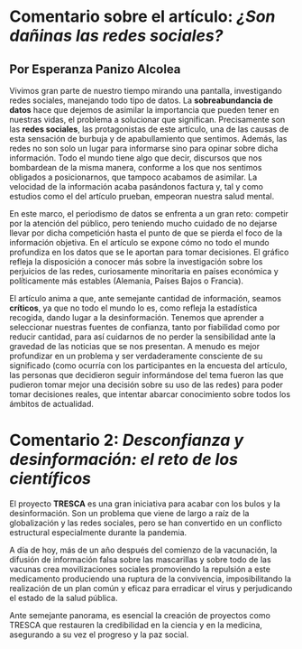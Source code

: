 # Comentario sobre el artículo: *¿Son dañinas las redes sociales?*
## Por Esperanza Panizo Alcolea
Vivimos gran parte de nuestro tiempo mirando una pantalla, investigando redes sociales, manejando todo tipo de datos. La **sobreabundancia de datos** hace que dejemos de asimilar la importancia que pueden tener en nuestras vidas, el problema a solucionar que significan. Precisamente son las **redes sociales**, las protagonistas de este artículo, una de las causas de esta sensación de burbuja y de apabullamiento que sentimos. Además, las redes no son solo un lugar para informarse sino para opinar sobre dicha información. Todo el mundo tiene algo que decir, discursos que nos bombardean de la misma manera, conforme a los que nos sentimos obligados a posicionarnos, que tampoco acabamos de asimilar. La velocidad de la información acaba pasándonos factura y, tal y como estudios como el del artículo prueban, empeoran nuestra salud mental. 

En este marco, el periodismo de datos se enfrenta a un gran reto: competir por la atención del público, pero teniendo mucho cuidado de no dejarse llevar por dicha competición hasta el punto de que se pierda el foco de la información objetiva. En el artículo se expone cómo no todo el mundo profundiza en los datos que se le aportan para tomar decisiones. El gráfico refleja la disposición a conocer más sobre la investigación sobre los perjuicios de las redes, curiosamente minoritaria en países económica y políticamente más estables (Alemania, Países Bajos o Francia). 

El artículo anima a que, ante semejante cantidad de información, seamos **críticos**, ya que no todo el mundo lo es, como refleja la estadística recogida, dando lugar a la desinformación. Tenemos que aprender a seleccionar nuestras fuentes de confianza, tanto por fiabilidad como por reducir cantidad, para así cuidarnos de no perder la sensibilidad ante la gravedad de las noticias que se nos presentan. A menudo es mejor profundizar en un problema y ser verdaderamente consciente de su significado (como ocurría con los participantes en la encuesta del artículo, las personas que decidieron seguir informándose del tema fueron las que pudieron tomar mejor una decisión sobre su uso de las redes) para poder tomar decisiones reales, que intentar abarcar conocimiento sobre todos los ámbitos de actualidad. 

# Comentario 2: *Desconfianza y desinformación: el reto de los científicos*
El proyecto **TRESCA** es una gran iniciativa para acabar con los bulos y la desinformación. Son un problema que viene de largo a raíz de la globalización y las redes sociales, pero se han convertido en un conflicto estructural especialmente durante la pandemia. 

A día de hoy, más de un año después del comienzo de la vacunación, la difusión de información falsa sobre las mascarillas y sobre todo de las vacunas crea movilizaciones sociales promoviendo la repulsión a este medicamento produciendo una ruptura de la convivencia, imposibilitando la realización de un plan común y eficaz para erradicar el virus y perjudicando el estado de la salud pública. 

Ante semejante panorama, es esencial la creación de proyectos como TRESCA que restauren la credibilidad en la ciencia y en la medicina, asegurando a su vez el progreso y la paz social. 

